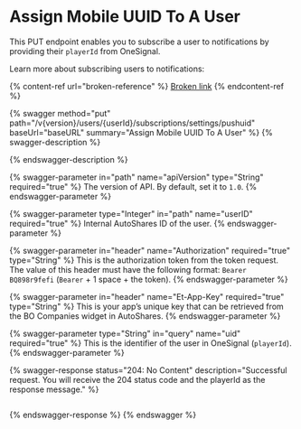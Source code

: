 # Assign Mobile UUID To A User

This PUT endpoint enables you to subscribe a user to notifications by providing their `playerId` from OneSignal.

Learn more about subscribing users to notifications:

{% content-ref url="broken-reference" %}
[Broken link](broken-reference)
{% endcontent-ref %}

{% swagger method="put" path="/v{version}/users/{userId}/subscriptions/settings/pushuid" baseUrl="baseURL" summary="Assign Mobile UUID To A User" %}
{% swagger-description %}

{% endswagger-description %}

{% swagger-parameter in="path" name="apiVersion" type="String" required="true" %}
The version of API. By default, set it to `1.0`.
{% endswagger-parameter %}

{% swagger-parameter type="Integer" in="path" name="userID" required="true" %}
Internal AutoShares ID of the user.
{% endswagger-parameter %}

{% swagger-parameter in="header" name="Authorization" required="true" type="String" %}
This is the authorization token from the token request. The value of this header must have the following format: `Bearer BQ898r9fefi` (`Bearer` + 1 space + the token).
{% endswagger-parameter %}

{% swagger-parameter in="header" name="Et-App-Key" required="true" type="String" %}
This is your app’s unique key that can be retrieved from the BO Companies widget in AutoShares.
{% endswagger-parameter %}

{% swagger-parameter type="String" in="query" name="uid" required="true" %}
This is the identifier of the user in OneSignal (`playerId`).
{% endswagger-parameter %}

{% swagger-response status="204: No Content" description="Successful request. You will receive the 204 status code and the playerId as the response message." %}
```javascript
```
{% endswagger-response %}
{% endswagger %}



